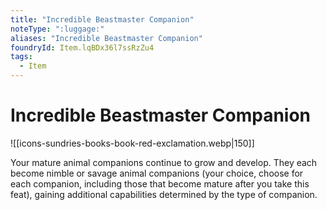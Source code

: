 ```yaml
---
title: "Incredible Beastmaster Companion"
noteType: ":luggage:"
aliases: "Incredible Beastmaster Companion"
foundryId: Item.lqBDx36l7ssRzZu4
tags:
  - Item
---
```


# Incredible Beastmaster Companion
![[icons-sundries-books-book-red-exclamation.webp|150]]

Your mature animal companions continue to grow and develop. They each become nimble or savage animal companions (your choice, choose for each companion, including those that become mature after you take this feat), gaining additional capabilities determined by the type of companion.
